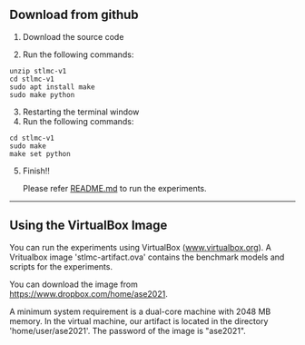 ## Download from github

1. Download the source code

2. Run the following commands:

~~~
unzip stlmc-v1
cd stlmc-v1
sudo apt install make
sudo make python
~~~

3. Restarting the terminal window
4. Run the following commands:

~~~
cd stlmc-v1
sudo make
make set python
~~~
5. Finish!!

   Please refer <a href="#ruuning-the-experiments">README.md</a> to run the experiments. 


---

## Using the VirtualBox Image

You can run the experiments using VirtualBox (www.virtualbox.org). 
A Vritualbox image 'stlmc-artifact.ova' contains the benchmark models and scripts for the experiments. 

You can download the image from https://www.dropbox.com/home/ase2021.

A minimum system requirement is a dual-core machine with 2048 MB memory. In the virtual machine, 
our artifact is located in the directory 'home/user/ase2021'. The password of the image is "ase2021".
